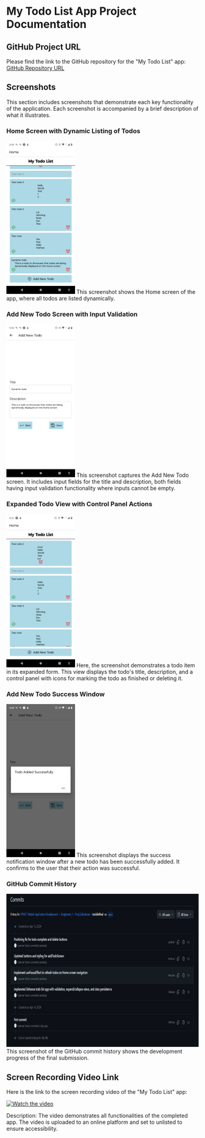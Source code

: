 # My Todo List App Project Documentation

## GitHub Project URL
Please find the link to the GitHub repository for the "My Todo List" app:
[GitHub Repository URL](#)

## Screenshots
This section includes screenshots that demonstrate each key functionality of the application. Each screenshot is accompanied by a brief description of what it illustrates.

### Home Screen with Dynamic Listing of Todos
<img src="https://github.com/CameronFrancis/3701ICT-Mobile-Application-Development-/blob/main/images/todolistfinal%20-%20homescreen%20dynamic%20todo.jfif" height="400px" alt="Dynamic List of Todos">
This screenshot shows the Home screen of the app, where all todos are listed dynamically.

### Add New Todo Screen with Input Validation
<img src="https://github.com/CameronFrancis/3701ICT-Mobile-Application-Development-/blob/main/images/todolistfinal%20-%20add%20new%20todo.jfif" height="400px" alt="Add New Todo">
This screenshot captures the Add New Todo screen. It includes input fields for the title and description, both fields having input validation functionality where inputs cannot be empty.

### Expanded Todo View with Control Panel Actions
<img src="https://github.com/CameronFrancis/3701ICT-Mobile-Application-Development-/blob/main/images/todolistfinal%20-%20homescreen%20expanding%20todo.jfif" height="400px" alt="Expanded Todo View">
Here, the screenshot demonstrates a todo item in its expanded form. This view displays the todo's title, description, and a control panel with icons for marking the todo as finished or deleting it.

### Add New Todo Success Window
<img src="https://github.com/CameronFrancis/3701ICT-Mobile-Application-Development-/blob/main/images/todolistfinal%20-%20add%20new%20todo%20success%20window.jfif" height="400px" alt="Success Window">
This screenshot displays the success notification window after a new todo has been successfully added. It confirms to the user that their action was successful.

### GitHub Commit History
<img src="https://github.com/CameronFrancis/3701ICT-Mobile-Application-Development-/blob/main/images/todolistfinal%20-%20commit%20history.png" height="400px" alt="Final Submission Git Commit History">
This screenshot of the GitHub commit history shows the development progress of the final submission.

## Screen Recording Video Link

Here is the link to the screen recording video of the "My Todo List" app:

<a href="https://www.youtube.com/watch?v=eIXqv38Hx9M">
    <img src="https://img.youtube.com/vi/eIXqv38Hx9M/maxresdefault.jpg" alt="Watch the video" height="400">
</a>

Description: The video demonstrates all functionalities of the completed app. The video is uploaded to an online platform and set to unlisted to ensure accessibility.
